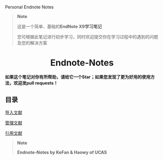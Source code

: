 Personal Endnote Notes
> **Note**
> 
> 这是一个简单、基础的**EndNote X9学习笔记**
>
> 您可根据此笔记进行初步学习，同时欢迎提交你在学习过程中的遇到的问题及您的解决方案

# <div align=center> Endnote-Notes </div>

**如果这个笔记对你有所帮助，请给它一个Star；如果您发现了更为好用的使用方法，欢迎发pull requests！**

## 目录

[导入文献](notes/page1.md)

[管理文献](notes/page2.md)

[引用文献](notes/page3.md)


> **Note**
> 
> **Endnote-Notes by KeFan & Haowy of UCAS**

